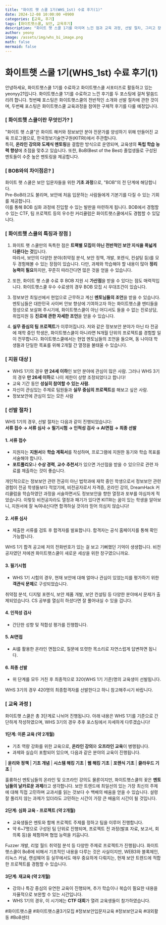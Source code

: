 ```yaml
---
title: "화이트 햇 스쿨 1기(WHS_1st) 수료 후기(1)"
date: 2024-12-08 10:00:00 +0900
categories: [교육, 후기]
tags: [화이트햇스쿨, 보안, 교육후기]
description: "화이트 햇 스쿨 1기를 마치며 느낀 점과 교육 과정, 선발 절차, 그리고 장점에 대해 소개합니다."
author: yeony
image: /assets/img/whs_bi_image.png
math: false
mermaid: false
---
```


# 화이트햇 스쿨 1기(WHS_1st) 수료 후기(1)

안녕하세요, 화이트햇스쿨 1기를 수료하고 화이트햇스쿨 서포터즈로 활동하고 있는 yeonyy21입니다.
화이트햇스쿨 1기를 수료하고 느낀 후기를 두 포스팅에 걸쳐 말씀드리려 합니다.
첫번째 포스팅은 화이트햇스쿨의 전반적인 소개와 선발 절차에 관한 것이며,
두번째 포스팅은 화이트햇스쿨 교육과정을 참여한 구체적 후기를 다룰 예정입니다.

### **[ 화이트햇 스쿨이란 무엇인가? ]**

"화이트 햇 스쿨"은 화이트 해커와 정보보안 분야 전문가를 양성하기 위해 만들어진 교육 프로그램으로, 한국정보기술연구원(KITRI)에서 주관합니다.  
특히, **온라인 강의와 도제식 멘토링**을 결합한 방식으로 운영되며, 교육생의 **독립 학습 능력 향상**에 초점을 맞추고 있습니다. 또한, BoB(Best of the Best) 졸업생들로 구성된 멘토들이 수준 높은 멘토링을 제공합니다.

### **[ BOB와의 차이점은? ]**

화이트 햇 스쿨은 보안 입문자들을 위한 **기초 과정**으로, "BOB"의 전 단계에 해당합니다.  
Pre-BoB라고도 불리며, 보안에 처음 입문하는 사람들에게 기본기를 다질 수 있는 기회를 제공합니다.  
이를 통해 BOB 심화 과정에 진입할 수 있는 발판을 마련하게 됩니다.
BOB에서 경험할 수 있는 CTF, 팀 프로젝트 등의 우수한 커리큘럼은 화이트햇스쿨에서도 경험할 수 있답니다.

### **[ 화이트햇 스쿨의 특징과 장점 ]**

1. 화이트 햇 스쿨만의 독특한 점은 **트랙별 모집이 아닌 전반적인 보안 지식을 폭넓게 다룬다는 것**입니다.  
따라서, 보안의 다양한 분야(취약점 분석, 보안 정책, 개발, 포렌식, 컨설팅 등)를 모두 경험해볼 수 있는 장점이 있습니다.
다만, 과제와 학습해야 할 내용이 많아 **정리 능력이 필요**하지만, 꾸준히 따라간다면 많은 것을 얻을 수 있습니다.  

2. 또한, 화이트 햇 스쿨 수료 후 BOB 지원 시 **가산점**을 받을 수 있다는 점도 매력적입니다.
화이트햇스쿨 우수 수료생의 경우 BOB 모집 시 우대조건이 있습니다.

3. 정보보안 최일선에서 현업으로 근무하고 계신 **멘토님들의 조언**을 받을 수 있습니다.
멘토님들은 대한민국 사이버 안보 향상에 기여하고자 하는 화이트햇스쿨 멘티들을 정성으로 보살펴 주시기에,
화이트햇스쿨이 아닌 어디서도 들을 수 없는 진로상담, 취업지원 등 **진로에 관한 자세한 조언**을 얻을 수 있습니다. 

4. **실무 중심의 팀 프로젝트**가 이루어집니다.
저와 같은 정보보안 분야가 아닌 타 전공에 재학 중인 학생은, 화이트햇스쿨이 아니라면 N개월 단위의 프로젝트를 경험할 일이 전무합니다.
화이트햇스쿨에서는 현업 멘토님들의 조언을 들으며, 동 나이대 학생들과 단일한 목표를 위해 2개월 간 열정을 불태울 수 있습니다.

### **[ 지원 대상 ]**

- WHS 1기의 경우 **만 24세 이하**인 보안 분야에 관심이 많은 사람.
그러나 WHS 3기의 경우 **만 26세 이하**로 나이 제한이 상향 조정되었다고 합니다!
- 교육 기간 동안 **성실히 참여할 수 있는 사람.**
- 자신이 관심있는 주제로 팀원들과 **실무 중심의 프로젝트**를 해보고 싶은 사람.
- 정보보안에 관심이 있는 모든 사람

### **[ 선발 절차 ]**

WHS 1기의 경우, 선발 절차는 다음과 같이 진행되었습니다:  
**서류 접수 → 서류 심사 → 필기시험 → 인적성 검사 → AI면접 → 최종 선발**

#### **1. 서류 접수**
- 지원자는 **지원서**와 **학습 계획서**를 작성하며, 프로그램에 지원한 동기와 학습 목표를 서술해야 합니다.
- **포트폴리오**나 **수상 경력**, **교수 추천서**가 있으면 가산점을 받을 수 있으므로 관련 자료를 제출하는 것이 좋습니다.

개인적으로는 정보보안 관련 전공이 아닌 법학과에 재학 중인 학생으로서 정보보안 관련 경험이 전공 학생들보다 적었기에,
비전공자로서 자격증, 온라인 강의, DreamHack 커리큘럼을 학습하였던 과정을 서술하면서도 정보보안을 향한 열정과 포부를 야심차게 적었습니다.
이렇듯 비전공자라도 열정과 패기가 있다면 KITRI는 꿈이 있는 학생을 알아보니, 지원서에 잘 녹여내신다면 합격하실 것이라 믿어 의심치 않습니다!

#### **2. 서류 심사**
- 제출한 서류를 검토 후 합격자를 발표합니다. 합격자는 공식 홈페이지를 통해 확인 가능합니다.

WHS 1기 합격 공고에 저의 전화번호가 있는 걸 보고 기뻐했던 기억이 생생합니다. 비전공자였던 저에겐 화이트햇스쿨이 새로운 세상을 위한 창구였으니까요.

#### **3. 필기시험**
- WHS 1기 시험의 경우, 현재 보안에 대해 얼마나 관심이 있었는지를 평가하기 위한 **객관식 문제**로 구성되었습니다.

취약점 분석, 디지털 포렌식, 보안 제품 개발, 보안 컨설팅 등 다양한 분야에서 문제가 출제되었습니다. 
CS 공부를 열심히 하셨다면 잘 풀어내실 수 있을 겁니다.

#### **4. 인적성 검사**
- 간단한 성향 및 적합성 평가를 진행합니다.

#### **5. AI면접**
- AI를 활용한 온라인 면접으로, 질문에 또렷한 목소리로 자연스럽게 답변하면 됩니다.

#### **6. 최종 선발**
- 위 단계를 모두 거친 후 최종적으로 320(WHS 1기 기준)명의 교육생이 선발됩니다.

WHS 3기의 경우 420명의 최종합격자를 선발한다고 하니 참고해주시기 바랍니다.

### **[ 교육 과정 ]**

화이트햇 스쿨은 총 3단계로 나뉘어 진행됩니다.
아래 내용은 WHS 1기를 기준으로 간단하게 작성하였으며, WHS 3기의 경우 추후 포스팅에서 자세하게 다루겠습니다!

#### **1단계: 이론 교육 (약 2개월)**
- 기초 역량 강화를 위한 교육으로, **온라인 강의**와 **오프라인 교육**이 병행됩니다.
- 과제와 실습이 포함되어 있으며, 다음과 같은 분야의 교육이 진행됩니다.

| **윤리와 정책** | **기초 개념** | **시스템 해킹 기초** | **웹 해킹 기초** | **포렌식 기초** | **클라우드 기초** |

훌륭하신 멘토님들의 온라인 및 오프라인 강의도 물론이지만,
화이트햇스쿨의 꽃은 **멘토님들의 날카로운 과제**라고 생각합니다.
보안 트렌드에 최일선의 있는 가장 최신의 주제에 대해 직접 고민하며 교과서를 읽는 것보다 수 백배의 배움을 얻을 수 있습니다.
설령 잘 풀리지 않는 과제가 있더라도 고민하는 시간이 가장 큰 배움의 시간이 될 것입니다.

#### **2단계: 심화 교육 - 프로젝트 (약 2개월)**
- 교육생들은 멘토와 함께 프로젝트 주제를 정하고 팀을 이루어 진행합니다.
- 약 6~7명으로 구성된 팀 단위로 진행되며, 프로젝트 전 과정(발표 자료, 보고서, 회의록 등)을 체험하며 협업 능력을 키웁니다.

Fuzzer 개발, 리얼 월드 취약점 분석 등 다양한 주제로 프로젝트가 진행됩니다.
화이트햇스쿨이 BoB에 비해서 기초적인 내용을 다루는 것은 사실이지만, WEB3와 블록체인, 리눅스 커널, 랜섬웨어 등 실무에서도 매우 중요하게 다뤄지는, 현재 보안 트렌드에 적합한 프로젝트를 경험할 수 있습니다.

#### **3단계: 재교육 (약 2개월)**
- 강의나 특강 중심의 유연한 교육이 진행되며, 추가 학습이나 복습이 필요한 내용을 자율적으로 보완할 수 있는 시간입니다.
- WHS 1기의 경우, 이 시기에는 **CTF 대회**가 열려 교육생들이 참가하였습니다.


#화이트햇스쿨 #화이트햇스쿨3기모집 #정보보안입문자교육 #정보보안교육 #대외활동 #BoB센터
